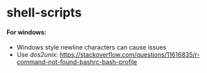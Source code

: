 # shell-scripts


#### For windows:
- Windows style newline characters can cause issues
- Use *dos2unix*: 
https://stackoverflow.com/questions/11616835/r-command-not-found-bashrc-bash-profile
